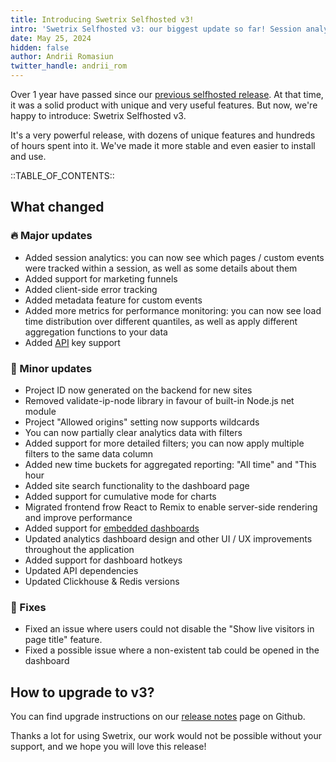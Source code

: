 ```yaml
---
title: Introducing Swetrix Selfhosted v3!
intro: 'Swetrix Selfhosted v3: our biggest update so far! Session analytics, funnels, error tracking and much more!'
date: May 25, 2024
hidden: false
author: Andrii Romasiun
twitter_handle: andrii_rom
---
```


Over 1 year have passed since our [previous selfhosted release](https://swetrix.com/blog/selfhosted-v2). At that time, it was a solid product with unique and very useful features. But now, we're happy to introduce: Swetrix Selfhosted v3.

It's a very powerful release, with dozens of unique features and hundreds of hours spent into it. We've made it more stable and even easier to install and use.

::TABLE_OF_CONTENTS::

## What changed

### 🔥 Major updates

- Added session analytics: you can now see which pages / custom events were tracked within a session, as well as some details about them
- Added support for marketing funnels
- Added client-side error tracking
- Added metadata feature for custom events
- Added more metrics for performance monitoring: you can now see load time distribution over different quantiles, as well as apply different aggregation functions to your data
- Added [API](https://docs.swetrix.com/statistics-api) key support

### 🙂 Minor updates

- Project ID now generated on the backend for new sites
- Removed validate-ip-node library in favour of built-in Node.js net module
- Project "Allowed origins" setting now supports wildcards
- You can now partially clear analytics data with filters
- Added support for more detailed filters; you can now apply multiple filters to the same data column
- Added new time buckets for aggregated reporting: "All time" and "This hour
- Added site search functionality to the dashboard page
- Added support for cumulative mode for charts
- Migrated frontend frow React to Remix to enable server-side rendering and improve performance
- Added support for [embedded dashboards](https://docs.swetrix.com/how-to-embed)
- Updated analytics dashboard design and other UI / UX improvements throughout the application
- Added support for dashboard hotkeys
- Updated API dependencies
- Updated Clickhouse & Redis versions

### 🔧 Fixes

- Fixed an issue where users could not disable the "Show live visitors in page title" feature.
- Fixed a possible issue where a non-existent tab could be opened in the dashboard

## How to upgrade to v3?

You can find upgrade instructions on our [release notes](https://github.com/Swetrix/swetrix-api/releases/tag/v3.0.0) page on Github.

Thanks a lot for using Swetrix, our work would not be possible without your support, and we hope you will love this release!
